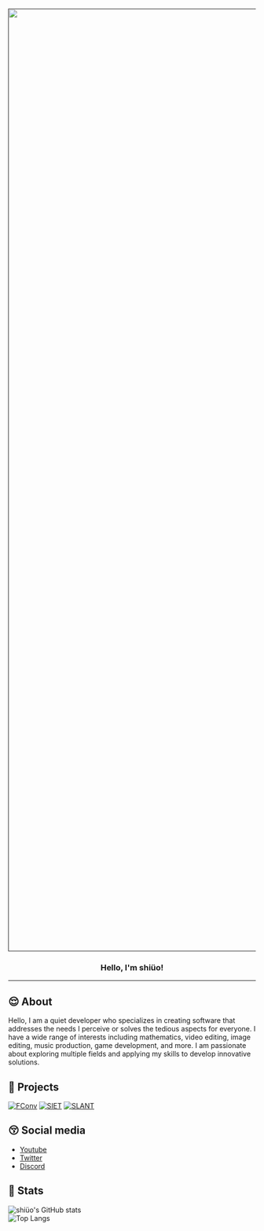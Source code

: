 <p align="center">
  <a href="" rel="noopener">
 <img width=1920px src="https://github.com/shiueo/shiueo/blob/main/pfp/shiueo_wallpaper.png?raw=true" alt="Project logo"></a>
</p>

<h3 align="center">Hello, I'm shiüo!</h3>

---


## 😌 About <a name = "about"></a>
Hello, I am a quiet developer who specializes in creating software that addresses the needs I perceive or solves the tedious aspects for everyone. I have a wide range of interests including mathematics, video editing, image editing, music production, game development, and more. I am passionate about exploring multiple fields and applying my skills to develop innovative solutions.

## 🤪 Projects <a name="projects"></a>
[![FConv](https://github-readme-stats.vercel.app/api/pin/?username=shiueo&repo=FConv&theme=midnight-purple)](https://github.com/shiueo/FConv)
[![SIET](https://github-readme-stats.vercel.app/api/pin/?username=shiueo&repo=SIET&theme=midnight-purple)](https://github.com/shiueo/SIET)
[![SLANT](https://github-readme-stats.vercel.app/api/pin/?username=shiueo&repo=SLANT&theme=midnight-purple)](https://github.com/shiueo/SLANT)



## 😚 Social media <a name="social"></a>
- [Youtube](https://www.youtube.com/channel/@shiueo)
- [Twitter](https://twitter.com/shiueo_csh)
- [Discord](https://discord.gg/NXwVfdcygM)

## 🫠 Stats <a name="stats"></a>
![shiüo's GitHub stats](https://github-readme-stats.vercel.app/api?username=shiueo&theme=midnight-purple&show_icons=true)  
![Top Langs](https://github-readme-stats.vercel.app/api/top-langs/?username=shiueo&layout=compact&theme=midnight-purple)
